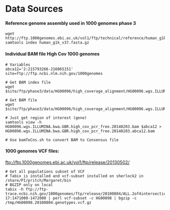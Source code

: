 # Data Sources

#### Reference genome assembly used in 1000 genomes phase 3
```
wget http://ftp.1000genomes.ebi.ac.uk/vol1/ftp/technical/reference/human_g1k_v37.fasta.gz
samtools index human_g1k_v37.fasta.gz
```

#### Individual BAM file High Cov 1000 genomes
```
# Variables
abca12='2:215793266-216065151'
site=ftp://ftp.ncbi.nlm.nih.gov/1000genomes

# Get BAM index file
wget $site/ftp/phase3/data/HG00096/high_coverage_alignment/HG00096.wgs.ILLUMINA.bwa.GBR.high_cov_pcr_free.20140203.bam.bai

# Get BAM file
wget $site/ftp/phase3/data/HG00096/high_coverage_alignment/HG00096.wgs.ILLUMINA.bwa.GBR.high_cov_pcr_free.20140203.bam

# Just get region of interest (gene)
samtools view -h HG00096.wgs.ILLUMINA.bwa.GBR.high_cov_pcr_free.20140203.bam $abca12 > HG00096.wgs.ILLUMINA.bwa.GBR.high_cov_pcr_free.20140203.abca12.bam

# Use bamToCns.sh to convert BAM to Consensus file
```

#### 1000 genomes VCF files:

ftp://ftp.1000genomes.ebi.ac.uk/vol1/ftp/release/20130502/

```
# Get all populations subset of VCF
# Tabix is installed and vcf-subset installed on sherlock2 in /share/PI/pritch/Margaret/bin
# BGZIP only on local
tabix -h ftp://ftp-trace.ncbi.nih.gov/1000genomes/ftp/release/20100804/ALL.2of4intersection.20100804.genotypes.vcf.gz 17:1471000-1472000 | perl vcf-subset -c HG00098 | bgzip -c /tmp/HG00098.20100804.genotypes.vcf.gz
```
